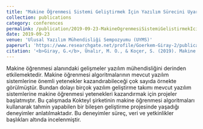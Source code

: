 ```yaml
---
title: "Makine Öğrenmesi Sistemi Geliştirmek İçin Yazılım Sürecini Uyarlamadaki Zorluklar: Bir Vaka Çalışması"
collection: publications
category: conferences
permalink: /publication/2019-09-23-MakineOgrenmesiSistemiGelistirmekIcinYazilimSureci
date: 2019-09-23
venue: 'Ulusal Yazılım Mühendisliği Sempozyumu (UYMS)'
paperurl: 'https://www.researchgate.net/profile/Goerkem-Giray-2/publication/335234795_Makine_Ogrenmesi_Sistemi_Gelistirmek_Icin_Yazilim_Surecini_Uyarlamadaki_Zorluklar_Bir_Vaka_Calismasi/links/5da4ce02299bf116fea80e65/Makine-Oegrenmesi-Sistemi-Gelistirmek-Icin-Yazilim-Suerecini-Uyarlamadaki-Zorluklar-Bir-Vaka-Calismasi.pdf'
citation: '<b>Giray, G.</b>, Ünalır, M. O., & Koçer, S. (2019). Makine Öğrenmesi Sistemi Geliştirmek İçin Yazılım Sürecini Uyarlamadaki Zorluklar: Bir Vaka Çalışması. <i>2019 Ulusal Yazılım Mühendisliği Sempozyumu (UYMS)</i>'
---
```


Makine öğrenmesi alanındaki gelişmeler yazılım mühendisliğini derinden etkilemektedir. Makine öğrenmesi algoritmalarının mevcut yazılım sistemlerine önemli yetenekler kazandırabileceği çok sayıda örnekte görülmüştür. Bundan dolayı birçok yazılım geliştirme takımı mevcut yazılım sistemlerine makine öğrenmesi yetenekleri kazandırmak için projeler başlatmıştır. Bu çalışmada Kokteyl şirketinin makine öğrenmesi algoritmaları kullanarak tahmin yapabilen bir bileşen geliştirme projesinde yaşadığı deneyimler anlatılmaktadır. Bu deneyimler süreç, veri ve yetkinlikler başlıkları altında incelenmiştir.